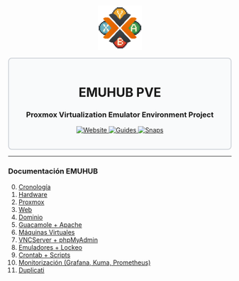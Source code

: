 <div align="center">
  <p>
    <a href="#">
      <img src="https://github.com/tybemuhub/documentacion-emuhub/blob/main/cPROX.png" alt="Logo EMUHUB" height="100px" />
    </a>
  </p>
</div>

<div style="border: 2px solid #d1d5db; padding: 20px; border-radius: 8px; background-color: #f9fafb;">
  <h1 align="center">EMUHUB PVE</h1>
  <h3 align="center">Proxmox Virtualization Emulator Environment Project</h3>
  <p align="center">
    <a href="https://emuhub.org:8443">
      <img src="https://img.shields.io/badge/Website-4c9b3f?style=for-the-badge&logo=proxmox&logoColor=white" alt="Website" />
    </a>
    <a href="https://github.com/tybemuhub/documentacion-emuhub/tree/main/docs">
      <img src="https://img.shields.io/badge/Guides-0077b5?style=for-the-badge&logo=read-the-docs&logoColor=white" alt="Guides" />
    </a> 
    <a href="https://emuhub.org:8443">
      <img src="https://img.shields.io/badge/Changelog-6c5ce7?style=for-the-badge&logo=imagedotsc&logoColor=white" alt="Snaps" />
    </a>
  </p>
</div>

---

### Documentación EMUHUB

0. [Cronología](docs/00-cronología.md)  
1. [Hardware](docs/01-hardware.md)  
2. [Proxmox](docs/02-proxmox.md)  
3. [Web](docs/03-web.md)  
4. [Dominio](docs/04-dominio.md)  
5. [Guacamole + Apache](docs/05-guacamole-apache.md)  
6. [Máquinas Virtuales](docs/06-maquinas-virtuales.md)  
7. [VNCServer + phpMyAdmin](docs/07-vncserver-phpmyadmin.md)  
8. [Emuladores + Lockeo](docs/08-emuladores-lockeo.md)  
9. [Crontab + Scripts](docs/09-crontab-scripts.md)  
10. [Monitorización (Grafana, Kuma, Prometheus)](docs/10-monitorizacion.md)  
11. [Duplicati](docs/11-duplicati.md)
